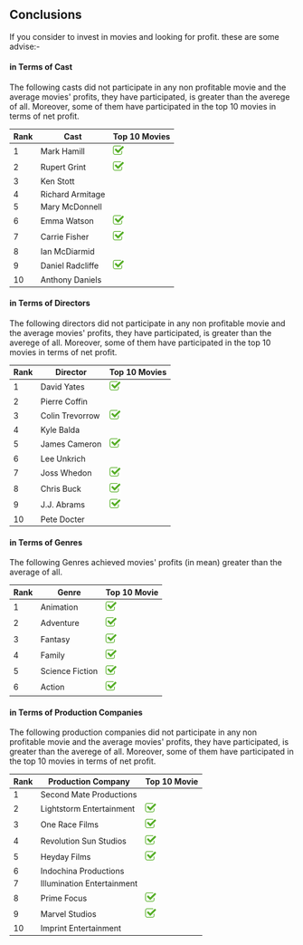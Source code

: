 <a id='conclusions'></a>
## Conclusions

If you consider to invest in movies and looking for profit. these are some advise:-

#### in Terms of Cast
The following casts did not participate in any non profitable movie and the average movies' profits, they have participated, is greater than the averege of all. Moreover, some of them have participated in the top 10 movies in terms of net profit.

Rank | Cast | Top 10 Movies
---- | -----| -------------
1 | Mark Hamill | ![yes](./yes-icon.png)
2 | Rupert Grint | ![yes](./yes-icon.png)
3 | Ken Stott | 
4 | Richard Armitage | 
5 | Mary McDonnell | 
6 | Emma Watson | ![yes](./yes-icon.png)
7 | Carrie Fisher | ![yes](./yes-icon.png)
8 | Ian McDiarmid | 
9 | Daniel Radcliffe | ![yes](./yes-icon.png)
10 | Anthony Daniels | 

#### in Terms of Directors
The following directors did not participate in any non profitable movie and the average movies' profits, they have participated, is greater than the averege of all. Moreover, some of them have participated in the top 10 movies in terms of net profit.

Rank | Director | Top 10 Movies
---- | -------- | -------------
1 | David Yates | ![yes](./yes-icon.png)
2 | Pierre Coffin | 
3 | Colin Trevorrow | ![yes](./yes-icon.png)
4 | Kyle Balda | 
5 | James Cameron | ![yes](./yes-icon.png)
6 | Lee Unkrich | 
7 | Joss Whedon | ![yes](./yes-icon.png)
8 | Chris Buck | ![yes](./yes-icon.png)
9 | J.J. Abrams | ![yes](./yes-icon.png)
10 | Pete Docter | 

#### in Terms of Genres
The following Genres achieved movies' profits (in mean) greater than the average of all.

Rank | Genre | Top 10 Movie
---- | ----- | -------------
1 | Animation | ![yes](./yes-icon.png)
2 | Adventure | ![yes](./yes-icon.png)
3 | Fantasy | ![yes](./yes-icon.png)
4 | Family | ![yes](./yes-icon.png)
5 | Science Fiction | ![yes](./yes-icon.png)
6 | Action | ![yes](./yes-icon.png)

#### in Terms of Production Companies
The following production companies did not participate in any non profitable movie and the average movies' profits, they have participated, is greater than the averege of all. Moreover, some of them have participated in the top 10 movies in terms of net profit.

Rank | Production Company | Top 10 Movie
---- | ------------------ | -------------
1 | Second Mate Productions | 
2 | Lightstorm Entertainment | ![yes](./yes-icon.png)
3 | One Race Films | ![yes](./yes-icon.png)
4 | Revolution Sun Studios | ![yes](./yes-icon.png)
5 | Heyday Films | ![yes](./yes-icon.png)
6 | Indochina Productions | 
7 | Illumination Entertainment | 
8 | Prime Focus | ![yes](./yes-icon.png)
9 | Marvel Studios | ![yes](./yes-icon.png)
10 | Imprint Entertainment | 
